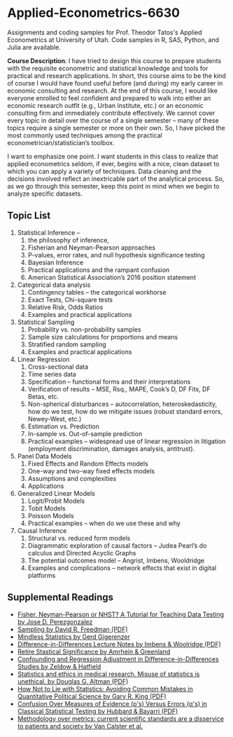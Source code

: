 # Applied-Econometrics-6630

Assignments and coding samples for Prof. Theodor Tatos's Applied Econometrics at University of Utah. Code samples in R, SAS, Python, and Julia are available.

**Course Description**: I have tried to design this course to prepare students with the requisite econometric and statistical knowledge and tools for practical and research applications. In short, this course aims to be the kind of course I would have found useful before (and during) my early career in economic consulting and research. At the end of this course, I would like everyone enrolled to feel confident and prepared to walk into either an economic research outfit (e.g., Urban Institute, etc.) or an economic consulting firm and immediately contribute effectively. We cannot cover every topic in detail over the course of a single semester – many of these topics require a single semester or more on their own. So, I have picked the most commonly used techniques among the practical econometrician/statistician’s toolbox.

I want to emphasize one point. I want students in this class to realize that applied econometrics seldom, if ever, begins with a nice, clean dataset to which you can apply a variety of techniques. Data cleaning and the decisions involved reflect an inextricable part of the analytical process. So, as we go through this semester, keep this point in mind when we begin to analyze specific datasets.

## Topic List

1. Statistical Inference –
   1. the philosophy of inference,
   2. Fisherian and Neyman-Pearson approaches
   3. P-values, error rates, and null hypothesis significance testing
   4. Bayesian Inference
   5. Practical applications and the rampant confusion
   6. American Statistical Association’s 2016 position statement
2. Categorical data analysis
   1. Contingency tables – the categorical workhorse
   2. Exact Tests, Chi-square tests
   3. Relative Risk, Odds Ratios
   4. Examples and practical applications
3. Statistical Sampling
   1. Probability vs. non-probability samples
   2. Sample size calculations for proportions and means
   3. Stratified random sampling
   4. Examples and practical applications
4. Linear Regression
   1. Cross-sectional data
   2. Time series data
   3. Specification – functional forms and their interpretations
   4. Verification of results – MSE, Rsq., MAPE, Cook’s D, DF Fits, DF Betas, etc.
   5. Non-spherical disturbances – autocorrelation, heteroskedasticity, how do we test, how do we mitigate issues (robust standard errors, Newey-West, etc.)
   6.  Estimation vs. Prediction
   7.  In-sample vs. Out-of-sample prediction
   8.  Practical examples – widespread use of linear regression in litigation (employment discrimination, damages analysis, antitrust).
5.  Panel Data Models
    1. Fixed Effects and Random Effects models
    2. One-way and two-way fixed effects models
    3. Assumptions and complexities
    4. Applications
6.  Generalized Linear Models
    1. Logit/Probit Models
    2. Tobit Models
    3. Poisson Models
    4.  Practical examples – when do we use these and why
7.  Causal Inference
    1. Structural vs. reduced form models
    2. Diagrammatic exploration of causal factors – Judea Pearl’s do calculus and Directed Acyclic Graphs
    3.  The potential outcomes model – Angrist, Imbens, Wooldridge
    4.  Examples and complications – network effects that exist in digital platforms

## Supplemental Readings

* [Fisher, Neyman-Pearson or NHST? A Tutorial for Teaching Data Testing by Jose D. Perezgonzalez](https://www.frontiersin.org/articles/10.3389/fpsyg.2015.00223/full)
* [Sampling by David R. Freedman (PDF)](https://www.stat.berkeley.edu/~census/sample.pdf)
* [Mindless Statistics by Gerd Gigerenzer](https://www.sciencedirect.com/science/article/abs/pii/S1053535704000927?via%3Dihub)
* [Difference-in-Differences Lecture Notes by Imbens & Woolridge (PDF)](https://www.nber.org/sites/default/files/2021-03/slides_10_diffindiffs.pdf)
* [Retire Stastical Significance by Amrhein & Greenland](https://www.researchgate.net/publication/331908769_Retire_statistical_significance)
* [Confounding and Regression Adjustment in Difference-in-Differences Studies by Zeldow & Hatfield](https://www.ncbi.nlm.nih.gov/pmc/articles/PMC8522571/)
* [Statistics and ethics in medical research. Misuse of statistics is unethical. by Douglas G. Altman (PDF)](https://www.ncbi.nlm.nih.gov/pmc/articles/PMC1714517/pdf/brmedj00045-0026.pdf)
* [How Not to Lie with Statistics: Avoiding Common Mistakes in Quantitative Political Science by Gary R. King (PDF)](https://gking.harvard.edu/files/mist.pdf)
* [Confusion Over Measures of Evidence (p's) Versus Errors (α's) in Classical Statistical Testing by Hubbard & Bayarri (PDF)](http://www-zeus.roma1.infn.it/~dagos/dott-prob_30/Hubbard-Bayarri-2003.pdf)
* [Methodology over metrics: current scientific standards are a disservice to patients and society by Van Calster et al.](https://www.ncbi.nlm.nih.gov/pmc/articles/PMC8795888/)
